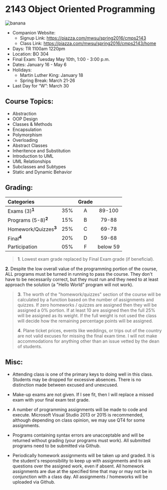 # 2143 Object Oriented Programming

![banana](http://pngimg.com/upload/banana_PNG835.png)

- Companion Website:
    - Signup Link: https://piazza.com/mwsu/spring2016/cmps2143
    - Class Link: https://piazza.com/mwsu/spring2016/cmps2143/home
- Days: TR 1100am 1220pm 
- Location: BO 304 
- Final Exam: Tuesday May 10th, 1:00 - 3:00 p.m.
- Dates: January 16 - May 6
- Holidays: 
    - Martin Luther King: January 18 
    - Spring Break: March 21-26
- Last Day for “W”: March 30

## Course Topics:

- Abstraction
- OOP Design
- Classes & Methods
- Encapsulation
- Polymorphism
- Overloading
- Abstract Classes
- Inheritence and Substitution
- Introduction to UML
- UML Relationships 
- Subclasses and Subtypes
- Static and Dynamic Behavior

## Grading:	

| Categories                     |     |  Grade   |          | 
|:------------------------------ |:---:|:--------:|:--------:|
| Exams (3)<sup>**1**</sup>	     | 35% |  A       | 89-100   |
| Programs (5-8)<sup>**2**</sup> | 15% |  B       |  79-88   |
| Homework/Quizzes<sup>**3**</sup>|	25%|  C       | 69-78    |
| Final<sup>**4**</sup>	         | 20% |  D       | 59-68    |
| Participation	                 | 05% |  F       | below 59 |


>**1**. Lowest exam grade replaced by Final Exam grade (if beneficial).
>
**2**. Despite the low overall value of the programming portion of the course, ALL programs must be turned in running to pass the course.  They don't have to be necessarily correct, but they must run and they need to at least approach the solution (a "Hello World" program will not work). 
>
>**3**. The worth of the "homework/quizzes" section of the course will be calculated by a function based on the number of assignments and quizzes. If zero homeworks / quizzes are assigned then they will be assigned a 0% portion. If at least 10 are assigned then the full 25% will be assigned as its weight. If the full weight is not used the class will decide how the remaining percentage points will be assigned. 
>
>**4**. Plane ticket prices, events like weddings, or trips out of the country are not valid excuses for missing the final exam time. I will not make accommodations for anything other than an issue vetted by the dean of students. 

## Misc:

- Attending class is one of the primary keys to doing well in this class. Students may be dropped for excessive absences. There is no distinction made between excused and unexcused. 

- Make-up exams are not given. If I see fit, then I will replace a missed exam with your final exam test grade.

- A number of programming assignments will be made to code and execute. Microsoft Visual Studio 2013 or 2015 is recommended, although depending on class opinion, we may use QT4 for some assignments. 

- Programs containing syntax errors are unacceptable and will be returned without grading (your programs must work). All submitted programs need to be submitted via Github. 


- Periodically homework assignments will be taken up and graded. It is the student's responsibility to keep up with assignments and to ask questions over the assigned work, even if absent. All homework assignments are due at the specified time that may or may not be in conjunction with a class day. All assignments / homeworks will be uploaded via Github.


